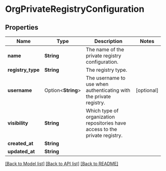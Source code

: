 # OrgPrivateRegistryConfiguration

## Properties

Name | Type | Description | Notes
------------ | ------------- | ------------- | -------------
**name** | **String** | The name of the private registry configuration. | 
**registry_type** | **String** | The registry type. | 
**username** | Option<**String**> | The username to use when authenticating with the private registry. | [optional]
**visibility** | **String** | Which type of organization repositories have access to the private registry. | 
**created_at** | **String** |  | 
**updated_at** | **String** |  | 

[[Back to Model list]](../README.md#documentation-for-models) [[Back to API list]](../README.md#documentation-for-api-endpoints) [[Back to README]](../README.md)



